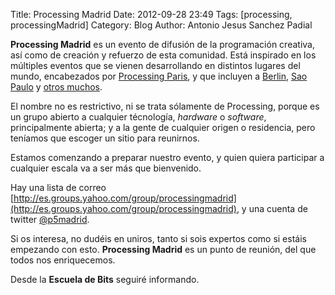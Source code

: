 Title: Processing Madrid
Date: 2012-09-28 23:49
Tags: [processing, processingMadrid]
Category: Blog
Author: Antonio Jesus Sanchez Padial

**Processing Madrid** es un evento de difusión de la programación creativa, así como de creación y refuerzo de esta comunidad. Está inspirado en los múltiples eventos que se vienen desarrollando en distintos lugares del mundo, encabezados por [Processing Paris](http://processingparis.org), y que incluyen a [Berlin](http://twitter.com/p5berlin), [Sao Paulo](http://twitter.com/processingsp) y [otros muchos](http://processingcities.org).

<!-- more -->

El nombre no es restrictivo, ni se trata sólamente de Processing, porque es un grupo abierto a cualquier técnología, *hardware* o *software*, principalmente abierta; y a la gente de cualquier origen o residencia, pero teníamos que escoger un sitio para reunirnos.

Estamos comenzando a preparar nuestro evento, y quien quiera participar a cualquier escala va a ser más que bienvenido.

Hay una lista de correo [http://es.groups.yahoo.com/group/processingmadrid](http://es.groups.yahoo.com/group/processingmadrid), y una cuenta de twitter [@p5madrid](http://twitter.com/p5madrid).

Si os interesa, no dudéis en uniros, tanto si sois expertos como si estáis empezando con esto. **Processing Madrid** es un punto de reunión, del que todos nos enriquecemos.

Desde la **Escuela de Bits** seguiré informando.
